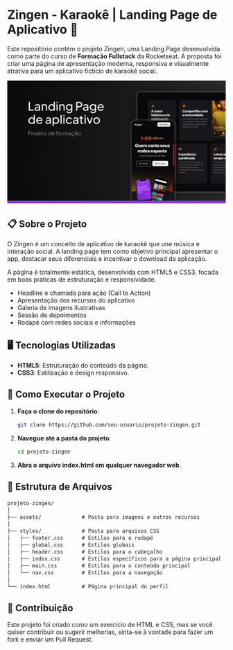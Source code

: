 # Zingen - Karaokê | Landing Page de Aplicativo 🎤

Este repositório contém o projeto Zingen, uma Landing Page desenvolvida como parte do curso de **Formação Fullstack** da Rocketseat. A proposta foi criar uma página de apresentação moderna, responsiva e visualmente atrativa para um aplicativo fictício de karaokê social.

<p align="center">
  <img src="assets/Cover.jpg" alt="Thumbnail do projeto">
</p>

## 📋 Sobre o Projeto

O Zingen é um conceito de aplicativo de karaokê que une música e interação social. A landing page tem como objetivo principal apresentar o app, destacar seus diferenciais e incentivar o download da aplicação.

A página é totalmente estática, desenvolvida com HTML5 e CSS3, focada em boas práticas de estruturação e responsividade.

- Headline e chamada para ação (Call to Action)
- Apresentação dos recursos do aplicativo
- Galeria de imagens ilustrativas
- Sessão de depoimentos
- Rodapé com redes sociais e informações


## 🖥️ Tecnologias Utilizadas

- **HTML5**: Estruturação do conteúdo da página.
- **CSS3**: Estilização e design responsivo.

## 🚀 Como Executar o Projeto

1. **Faça o clone do repositório**:

    ```bash
    git clone https://github.com/seu-usuario/projeto-zingen.git

2. **Navegue até a pasta do projeto**:
    ```bash
    cd projeto-zingen

2. **Abra o arquivo index.html em qualquer navegador web**.


## 📂 Estrutura de Arquivos
```plaintext
projeto-zingen/
│
├── assets/             # Pasta para imagens e outros recursos
│
├── styles/             # Pasta para arquivos CSS
│   ├── footer.css      # Estilos para o rodapé
│   ├── global.css      # Estilos globais
│   ├── header.css      # Estilos para o cabeçalho
│   ├── index.css       # Estilos específicos para a página principal
│   ├── main.css        # Estilos para o conteúdo principal
│   └── nav.css         # Estilos para a navegação
│
└── index.html          # Página principal do perfil
```

## 🤝 Contribuição

Este projeto foi criado como um exercício de HTML e CSS, mas se você quiser contribuir ou sugerir melhorias, sinta-se à vontade para fazer um fork e enviar um Pull Request.
